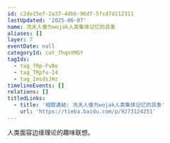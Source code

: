 ```yaml
---
id: c2de15ef-2a37-4dbb-96df-5fcd7d112311
lastUpdated: '2025-06-07'
name: 冼夫人像为wojak人类集体记忆的具象
aliases: []
layer: 7
eventDate: null
categoryId: cat_7hqnYMGY
tagIds:
  - tag_fRp-FvBe
  - tag_TRpfu-I4
  - tag_ImsdsJHz
timelineEvents: []
relations: []
titledLinks:
  - title: '相關連結: 冼夫人像为wojak人类集体记忆的具象'
    url: 'https://tieba.baidu.com/p/9273124251'
---
```

人类面容边缘理论的趣味联想。
